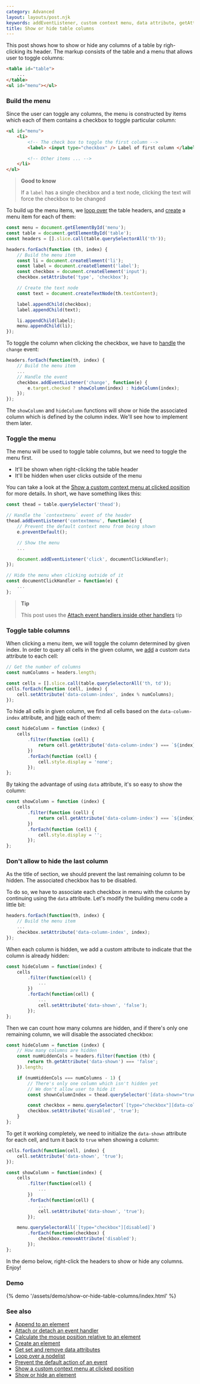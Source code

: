 ```yaml
---
category: Advanced
layout: layouts/post.njk
keywords: addEventListener, custom context menu, data attribute, getAttribute, hide table columns, setAttribute, show table columns
title: Show or hide table columns
---
```


This post shows how to show or hide any columns of a table by righ-clicking its header. The markup consists of the table and a menu that allows user to toggle columns:

```html
<table id="table">
    ...
</table>
<ul id="menu"></ul>
```

### Build the menu

Since the user can toggle any columns, the menu is constructed by items which each of them contains a checkbox to toggle particular column:

```html
<ul id="menu">
    <li>
        <!-- The check box to toggle the first column -->
        <label> <input type="checkbox" /> Label of first column </label>

        <!-- Other items ... -->
    </li>
</ul>
```

> **Good to know**
>
> If a `label` has a single checkbox and a text node, clicking the text will force the checkbox to be changed

To build up the menu items, we [loop over](/loop-over-a-nodelist) the table headers, and [create](/create-an-element) a menu item for each of them:

```js
const menu = document.getElementById('menu');
const table = document.getElementById('table');
const headers = [].slice.call(table.querySelectorAll('th'));

headers.forEach(function (th, index) {
    // Build the menu item
    const li = document.createElement('li');
    const label = document.createElement('label');
    const checkbox = document.createElement('input');
    checkbox.setAttribute('type', 'checkbox');

    // Create the text node
    const text = document.createTextNode(th.textContent);

    label.appendChild(checkbox);
    label.appendChild(text);

    li.appendChild(label);
    menu.appendChild(li);
});
```

To toggle the column when clicking the checkbox, we have to [handle](/attach-or-detach-an-event-handler) the `change` event:

```js
headers.forEach(function(th, index) {
    // Build the menu item
    ...
    // Handle the event
    checkbox.addEventListener('change', function(e) {
        e.target.checked ? showColumn(index) : hideColumn(index);
    });
});
```

The `showColumn` and `hideColumn` functions will show or hide the associated column which is defined by the column index. We'll see how to implement them later.

### Toggle the menu

The menu will be used to toggle table columns, but we need to toggle the menu first.

-   It'll be shown when right-clicking the table header
-   It'll be hidden when user clicks outside of the menu

You can take a look at the [Show a custom context menu at clicked position](/show-a-custom-context-menu-at-clicked-position) for more details. In short, we have something likes this:

```js
const thead = table.querySelector('thead');

// Handle the `contextmenu` event of the header
thead.addEventListener('contextmenu', function(e) {
    // Prevent the default context menu from being shown
    e.preventDefault();

    // Show the menu
    ...

    document.addEventListener('click', documentClickHandler);
});

// Hide the menu when clicking outside of it
const documentClickHandler = function(e) {
    ...
};
```

> **Tip**
>
> This post uses the [Attach event handlers inside other handlers](/attach-event-handlers-inside-other-handlers) tip

### Toggle table columns

When clicking a menu item, we will toggle the column determined by given index. In order to query all cells in the given column, we [add](/get-set-and-remove-data-attributes) a custom `data` attribute to each cell:

```js
// Get the number of columns
const numColumns = headers.length;

const cells = [].slice.call(table.querySelectorAll('th, td'));
cells.forEach(function (cell, index) {
    cell.setAttribute('data-column-index', index % numColumns);
});
```

To hide all cells in given column, we find all cells based on the `data-column-index` attribute, and [hide](/show-or-hide-an-element) each of them:

```js
const hideColumn = function (index) {
    cells
        .filter(function (cell) {
            return cell.getAttribute('data-column-index') === `${index}`;
        })
        .forEach(function (cell) {
            cell.style.display = 'none';
        });
};
```

By taking the advantage of using `data` attribute, it's so easy to show the column:

```js
const showColumn = function (index) {
    cells
        .filter(function (cell) {
            return cell.getAttribute('data-column-index') === `${index}`;
        })
        .forEach(function (cell) {
            cell.style.display = '';
        });
};
```

### Don't allow to hide the last column

As the title of section, we should prevent the last remaining column to be hidden. The associated checkbox has to be disabled.

To do so, we have to associate each checkbox in menu with the column by continuing using the `data` attribute. Let's modify the building menu code a little bit:

```js
headers.forEach(function(th, index) {
    // Build the menu item
    ...
    checkbox.setAttribute('data-column-index', index);
});
```

When each column is hidden, we add a custom attribute to indicate that the column is already hidden:

```js
const hideColumn = function(index) {
    cells
        .filter(function(cell) {
            ...
        })
        .forEach(function(cell) {
            ...
            cell.setAttribute('data-shown', 'false');
        });
};
```

Then we can count how many columns are hidden, and if there's only one remaining column, we will disable the associated checkbox:

```js
const hideColumn = function (index) {
    // How many columns are hidden
    const numHiddenCols = headers.filter(function (th) {
        return th.getAttribute('data-shown') === 'false';
    }).length;

    if (numHiddenCols === numColumns - 1) {
        // There's only one column which isn't hidden yet
        // We don't allow user to hide it
        const shownColumnIndex = thead.querySelector('[data-shown="true"]').getAttribute('data-column-index');

        const checkbox = menu.querySelector(`[type="checkbox"][data-column-index="${shownColumnIndex}"]`);
        checkbox.setAttribute('disabled', 'true');
    }
};
```

To get it working completely, we need to initialize the `data-shown` attribute for each cell, and turn it back to `true` when showing a column:

```js
cells.forEach(function(cell, index) {
    cell.setAttribute('data-shown', 'true');
});

const showColumn = function(index) {
    cells
        .filter(function(cell) {
            ...
        })
        .forEach(function(cell) {
            ...
            cell.setAttribute('data-shown', 'true');
        });

    menu.querySelectorAll(`[type="checkbox"][disabled]`)
        .forEach(function(checkbox) {
            checkbox.removeAttribute('disabled');
        });
};
```

In the demo below, right-click the headers to show or hide any columns. Enjoy!

### Demo

{% demo '/assets/demo/show-or-hide-table-columns/index.html' %}

### See also

-   [Append to an element](/append-to-an-element)
-   [Attach or detach an event handler](/attach-or-detach-an-event-handler)
-   [Calculate the mouse position relative to an element](/calculate-the-mouse-position-relative-to-an-element)
-   [Create an element](/create-an-element)
-   [Get set and remove data attributes](/get-set-and-remove-data-attributes)
-   [Loop over a nodelist](/loop-over-a-nodelist)
-   [Prevent the default action of an event](/prevent-the-default-action-of-an-event)
-   [Show a custom context menu at clicked position](/show-a-custom-context-menu-at-clicked-position)
-   [Show or hide an element](/show-or-hide-an-element)
